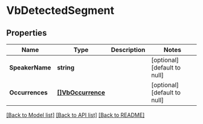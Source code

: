# VbDetectedSegment

## Properties
Name | Type | Description | Notes
------------ | ------------- | ------------- | -------------
**SpeakerName** | **string** |  | [optional] [default to null]
**Occurrences** | [**[]VbOccurrence**](VbOccurrence.md) |  | [optional] [default to null]

[[Back to Model list]](../README.md#documentation-for-models) [[Back to API list]](../README.md#documentation-for-api-endpoints) [[Back to README]](../README.md)


